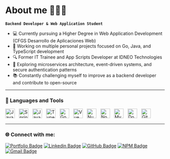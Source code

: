 # About me 👨🏻‍💻 
**`Backend Developer & Web Application Student`** 

- 💻 Currently pursuing a Higher Degree in Web Application Development (CFGS Desarrollo de Aplicaciones Web)
- 🚀 Working on multiple personal projects focused on Go, Java, and TypeScript development
- 🔍 Former IT Trainee and App Scripts Developer at IDNEO Technologies
- 🌱 Exploring microservices architecture, event-driven systems, and secure authentication patterns
- 📚 Constantly challenging myself to improve as a backend developer and contribute to open-source

---
### 🧰  Languages and Tools

<img align="left" alt="Java" width="30px" style="padding-right:10px;" src="https://cdn.jsdelivr.net/gh/devicons/devicon/icons/java/java-original.svg"/>
<img align="left" alt="Spring" width="30px" style="padding-right:10px;" src="https://cdn.jsdelivr.net/gh/devicons/devicon/icons/spring/spring-original.svg" />
<img align="left" alt="JavaScript" width="30px" style="padding-right:10px;" src="https://cdn.jsdelivr.net/gh/devicons/devicon/icons/javascript/javascript-plain.svg" />
<img align="left" alt="TypeScript" width="30px" style="padding-right:10px;" src="https://cdn.jsdelivr.net/gh/devicons/devicon/icons/typescript/typescript-plain.svg" />
<img align="left" alt="Go" width="30px" style="padding-right:10px;" src="https://cdn.jsdelivr.net/gh/devicons/devicon/icons/go/go-original.svg" />
<img align="left" alt="Vue" width="30px" style="padding-right:10px;" src="https://cdn.jsdelivr.net/gh/devicons/devicon/icons/vuejs/vuejs-original.svg" />
<img align="left" alt="Nuxt" width="30px" style="padding-right:10px;" src="https://cdn.jsdelivr.net/gh/devicons/devicon/icons/nuxtjs/nuxtjs-original.svg" />
<img align="left" alt="NodeJS" width="30px" style="padding-right:10px;" src="https://cdn.jsdelivr.net/gh/devicons/devicon/icons/nodejs/nodejs-original.svg" />
<img align="left" alt="MySQL" width="30px" style="padding-right:10px;" src="https://cdn.jsdelivr.net/gh/devicons/devicon/icons/mysql/mysql-original.svg" />
<img align="left" alt="Docker" width="30px" style="padding-right:10px;" src="https://cdn.jsdelivr.net/gh/devicons/devicon/icons/docker/docker-original.svg" />
<img align="left" alt="Git" width="30px" style="padding-right:10px;" src="https://cdn.jsdelivr.net/gh/devicons/devicon/icons/git/git-original.svg" />

<br />
<br />

---
### 🌐 Connect with me:

[![Portfolio Badge](https://img.shields.io/badge/-Portfolio-3B7EBF?style=for-the-badge&logo=Google-Chrome&logoColor=white&link=https://anchel.netlify.app)](https://anchel.netlify.app)
[![Linkedin Badge](https://img.shields.io/badge/-LinkedIn-0e76a8?style=for-the-badge&logo=Linkedin&logoColor=white&link=https://www.linkedin.com/in/anchelascaso)](https://www.linkedin.com/in/anchelascaso)
[![GitHub Badge](https://img.shields.io/badge/-GitHub-100000?style=for-the-badge&logo=github&logoColor=white&link=https://github.com/your-username)](https://github.com/your-username)
[![NPM Badge](https://img.shields.io/badge/-NPM-CB3837?style=for-the-badge&logo=npm&logoColor=white&link=https://www.npmjs.com/~devanchel)](https://www.npmjs.com/~devanchel)
[![Gmail Badge](https://img.shields.io/badge/-Email-c71610?style=for-the-badge&logo=Gmail&logoColor=white&link=mailto:alex21fd@gmail.com)](mailto:alex21fd@gmail.com)

